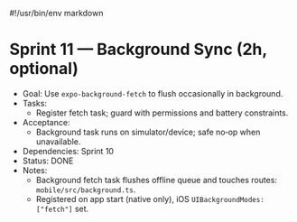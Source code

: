 #!/usr/bin/env markdown
# Sprint 11 — Background Sync (2h, optional)

- Goal: Use `expo-background-fetch` to flush occasionally in background.
- Tasks:
  - Register fetch task; guard with permissions and battery constraints.
- Acceptance:
  - Background task runs on simulator/device; safe no‑op when unavailable.
- Dependencies: Sprint 10
- Status: DONE
- Notes:
  - Background fetch task flushes offline queue and touches routes: `mobile/src/background.ts`.
  - Registered on app start (native only), iOS `UIBackgroundModes: ["fetch"]` set.
